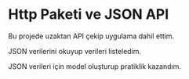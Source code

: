 # Http Paketi ve JSON API
Bu projede uzaktan API çekip uygulama dahil ettim.

JSON verilerini okuyup verileri listeledim.

JSON verileri için model oluşturup pratiklik kazandım.


